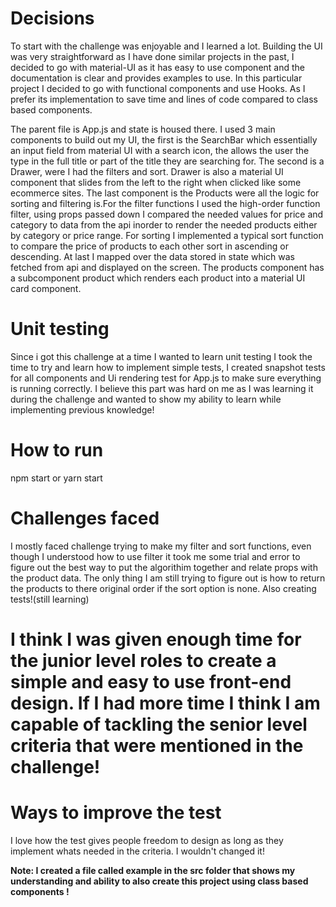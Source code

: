 # Decisions

To start with the challenge was enjoyable and I learned a lot. Building the UI was very straightforward as I have done similar projects in the past, I decided to go with material-UI as it has easy to use component
and the documentation is clear and provides examples to use. In this particular project I decided to go with functional components and use Hooks. As I prefer its implementation to save time and lines of code compared to class based components.

The parent file is App.js and state is housed there. I used 3 main components to build out my UI, the first is the SearchBar which essentially an input field from material UI with a search icon, the allows the user the type in the full title or part of the title they are searching for. The second is a Drawer, were I had the filters and sort. Drawer is also a material UI component that slides from the left to the right when clicked like some ecommerce sites. The last component is the Products were all the logic for sorting and filtering is.For the filter functions I used the high-order function  filter, using props passed down I compared the needed values for price and category to data from the api inorder to render the needed products either by category or price range. For sorting I implemented a typical sort function to compare the price of products to each other sort in ascending or descending. At last I mapped over the data stored in state which was fetched from api and displayed on the screen. The products component has a subcomponent product which renders each product into a material UI card component.

# Unit testing

Since i got this challenge at a time I wanted to learn unit testing I took the time to try and learn how to implement simple tests, I created snapshot tests for all components and Ui rendering test for App.js to make sure everything is running correctly. I believe this part was hard on me as I was learning it during the challenge and wanted to show my ability to learn while implementing previous knowledge!

# How to run

npm start or yarn start

# Challenges faced

I mostly faced challenge trying to make my filter and sort functions, even though I understood how to use filter it took me some trial and error to figure out the best way to put the algorithim together and relate props with the product data. The only thing I am still trying to figure out is how to return the products to there original order if the sort option is none. Also creating tests!(still learning)

# I think I was given enough time for the junior level roles to create a simple and easy to use front-end design. If I had more time I think I am capable of tackling the senior level criteria that were mentioned in the challenge!

# Ways to improve the test

I love how the test gives people freedom to design as long as they implement whats needed in the criteria. I wouldn't changed it!


**Note: I created a file called example in the src folder that shows my understanding and ability to also create this project using class based components !**



